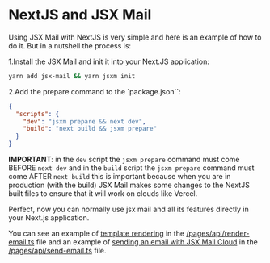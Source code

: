 # NextJS and JSX Mail

Using JSX Mail with NextJS is very simple and here is an example of how to do it. But in a nutshell the process is:

1.Install the JSX Mail and init it into your Next.JS application:

```sh copy
yarn add jsx-mail && yarn jsxm init
```

2.Add the prepare command to the `package.json``:

```json /jsxm prepare/ filename="package.json" copy
{
  "scripts": {
    "dev": "jsxm prepare && next dev",
    "build": "next build && jsxm prepare"
  }
}
```

**IMPORTANT**: in the `dev` script the `jsxm prepare` command must come BEFORE `next dev` and in the `build` script the `jsxm prepare` command must come AFTER `next build` this is important because when you are in production (with the build) JSX Mail makes some changes to the NextJS built files to ensure that it will work on clouds like Vercel.

Perfect, now you can normally use jsx mail and all its features directly in your Next.js application.

You can see an example of [template rendering](https://jsxmail.org/docs#rendering-in-code) in the [/pages/api/render-email.ts](/pages/api/render-email.ts) file and an example of [sending an email with JSX Mail Cloud](https://jsxmail.org/docs/email#sending-emails) in the [/pages/api/send-email.ts](/pages/api/send-email.ts) file.
